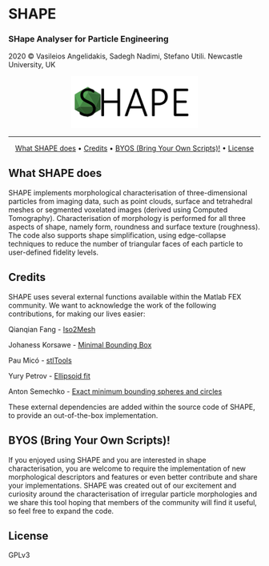 # SHAPE
###  SHape Analyser for Particle Engineering
2020 © Vasileios Angelidakis, Sadegh Nadimi, Stefano Utili. Newcastle University, UK

<p align="center"><img width=50% src="https://github.com/vsangelidakis/SHAPE/blob/master/figures/SHAPE_Logo_Extended.png"></p>

---

<p align="center">
  <a href="#what-shape-does">What SHAPE does</a> •
  <a href="#credits">Credits</a> •
  <a href="#byos-(bring-your-own-scripts)!">BYOS (Bring Your Own Scripts)!</a> •
  <a href="#license">License</a>
</p>

## What SHAPE does
SHAPE implements morphological characterisation of three-dimensional particles from imaging data, such as point clouds, surface and tetrahedral meshes or segmented voxelated images (derived using Computed Tomography). Characterisation of morphology is performed for all three aspects of shape, namely form, roundness and surface texture (roughness). The code also supports shape simplification, using edge-collapse techniques to reduce the number of triangular faces of each particle to user-defined fidelity levels.

## Credits
SHAPE uses several external functions available within the Matlab FEX community. We want to acknowledge the work of the following contributions, for making our lives easier:

Qianqian Fang - [Iso2Mesh](https://uk.mathworks.com/matlabcentral/fileexchange/68258-iso2mesh)

Johaness Korsawe - [Minimal Bounding Box](https://uk.mathworks.com/matlabcentral/fileexchange/18264-minimal-bounding-box)

Pau Micó - [stlTools](https://uk.mathworks.com/matlabcentral/fileexchange/51200-stltools)

Yury Petrov - [Ellipsoid fit](https://uk.mathworks.com/matlabcentral/fileexchange/24693-ellipsoid-fit)

Anton Semechko - [Exact minimum bounding spheres and circles](https://uk.mathworks.com/matlabcentral/fileexchange/48725-exact-minimum-bounding-spheres-and-circles)

These external dependencies are added within the source code of SHAPE, to provide an out-of-the-box implementation.

## BYOS (Bring Your Own Scripts)!
If you enjoyed using SHAPE and you are interested in shape characterisation, you are welcome to require the implementation of new morphological descriptors and features or even better contribute and share your implementations. SHAPE was created out of our excitement and curiosity around the characterisation of irregular particle morphologies and we share this tool hoping that members of the community will find it useful, so feel free to expand the code.

## License
GPLv3

